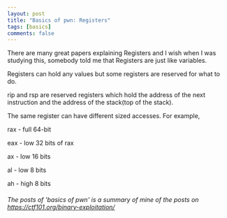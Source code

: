 ```yaml
---
layout: post
title: "Basics of pwn: Registers"
tags: [basics]
comments: false
---
```


There are many great papers explaining Registers and I wish when I was studying this, somebody told me that Registers are just like variables.

Registers can hold any values but some registers are reserved for what to do.

rip and rsp are reserved registers which hold the address of the next instruction and the address of the stack(top of the stack).

The same register can have different sized accesses. For example,

rax - full 64-bit

eax - low 32 bits of rax

ax - low 16 bits

al - low 8 bits

ah - high 8 bits







###### The posts of 'basics of pwn' is a summary of mine of the posts on https://ctf101.org/binary-exploitation/